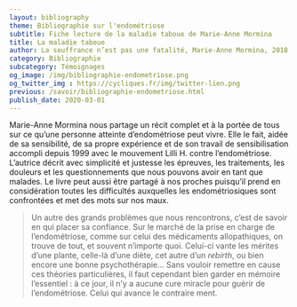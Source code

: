 ```yaml
---
layout: bibliography
theme: Bibliographie sur l'endométriose
subtitle: Fiche lecture de la maladie taboue de Marie-Anne Mormina
title: La maladie taboue
author: La souffrance n’est pas une fatalité, Marie-Anne Mormina, 2018
category: Bibliographie
subcategory: Témoignages
og_image: /img/bibliographie-endometriose.png
og_twitter_img : https://cycliques.fr/img/twitter-lien.png
previous: /savoir/bibliographie-endometriose.html
publish_date: 2020-03-01
---
```

Marie-Anne Mormina nous partage un récit complet et à la portée de tous sur ce qu’une personne atteinte d’endométriose peut vivre. Elle le fait, aidée de sa sensibilité, de sa propre expérience et de son travail de sensibilisation accompli depuis 1999 avec le mouvement Lilli H. contre l’endométriose. L’autrice décrit avec simplicité et justesse les épreuves, les traitements, les douleurs et les questionnements que nous pouvons avoir en tant que malades. Le livre peut aussi être partagé à nos proches puisqu’il prend en considération toutes les difficultés auxquelles les endométriosiques sont confrontées et met des mots sur nos maux.

>Un autre des grands problèmes que nous rencontrons, c’est de savoir en qui placer sa confiance. Sur le marché de la prise en charge de l’endométriose, comme sur celui des médicaments allopathiques, on trouve de tout, et souvent n’importe quoi. Celui-ci vante les mérites d’une plante, celle-là d’une diète, cet autre d’un _rebirth_, ou bien encore une bonne psychothérapie… Sans vouloir remettre en cause ces théories particulières, il faut cependant bien garder en mémoire l’essentiel : à ce jour, il n’y a aucune cure miracle pour guérir de l’endométriose. Celui qui avance le contraire ment.